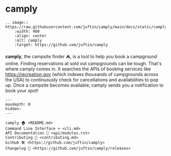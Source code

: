 # camply

```{eval-rst}
.. image:: https://raw.githubusercontent.com/juftin/camply/main/docs/static/camply.svg
    :width: 400
    :align: center
    :alt: camply
    :target: https://github.com/juftin/camply
```

**camply**, the campsite finder ⛺️, is a tool to help you book a campground online. Finding
reservations at sold out campgrounds can be tough. That's where camply comes in. It searches the
APIs of booking services like https://recreation.gov (which indexes thousands of campgrounds across
the USA) to continuously check for cancellations and availabilities to pop up. Once a campsite
becomes available, camply sends you a notification to book your spot!


```{toctree}
---
maxdepth: 0
hidden:
---

camply 🏠 <README.md>
Command Line Interface ⌨️ <cli.md>
API Documentation 🤖 <api/modules.rst>
Contributing 👥 <contributing.md>
GitHub 🛠 <https://github.com/juftin/camply>
Changelog 📝 <https://github.com/juftin/camply/releases>
```
